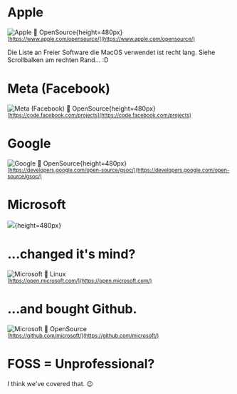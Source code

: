# Apple

![Apple 💝️ OpenSource](../../../images/open_source/201705-apple_opensource.png){height=480px}  
<small>
[https://www.apple.com/opensource/](https://www.apple.com/opensource/)
</small>

<aside class="notes">
Die Liste an Freier Software die MacOS verwendet ist recht lang.
Siehe Scrollbalken am rechten Rand... :D
</aside>


# Meta (Facebook)

![Meta (Facebook) 💝️ OpenSource](../../../images/open_source/201705-facebook_opensource.png){height=480px}  
<small>
[https://code.facebook.com/projects](https://code.facebook.com/projects)
</small>


# Google

![Google 💝️ OpenSource](../../../images/open_source/2017-google_gsoc.png){height=480px}  
<small>
[https://developers.google.com/open-source/gsoc/](https://developers.google.com/open-source/gsoc/)
</small>


# Microsoft

![](../../../images/open_source/2016-ballmer_linux_cancer.png){height=480px}


# ...changed it's mind?

![Microsoft 💝️ Linux](../../../images/open_source/MicrosoftLoveLinux.png)  
<small>
[https://open.microsoft.com/](https://open.microsoft.com/)
</small>

# ...and bought Github.

![Microsoft 💝️ OpenSource](../../../images/open_source/201705-microsoft_github_opensource-cut.png)  
<small>
[https://github.com/microsoft/](https://github.com/microsoft/)
</small>


# FOSS = Unprofessional?

I think we've covered that. 😉️



